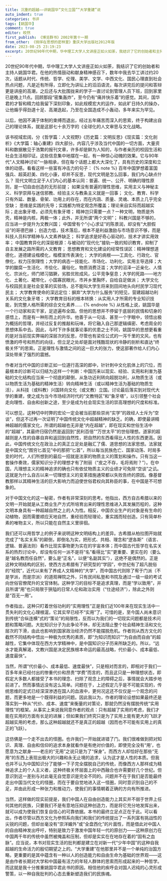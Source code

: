 ```yaml
---
title: 沉重的超越——评姚国华“文化立国”“大学重建”说
auto_indent: true
categories: 书评
tags: [姚国华]
comment: true
editor: 皎然
first_publish: 《博览群书》2002年第十一期
from_other: 《徜徉在思想的密林里》重庆大学出版社2012年版
date: 2023-08-25 23:19:23
excerpt: 20世纪90年代中期，华中理工大学人文讲座正如火如荼，我结识了它的创始者和主持人姚国华君。在他的热情鼓动和献身精神感召下，数年中我去华工讲过约20次，话题从时代、传统、哲学、伦理、美学、文学、中西文化、国民心理直到社会热点问题，凡是近有所得，立即化为讲坛上的滔滔语流，每次讲完后的提问和答辩更是讲座的高潮，之后还与大批围拢来的学子一直讨论到管理人员下班，回到家里已是晚上11点。回顾那段“密集轰炸”，至今仍有“痛并快乐着”的感觉。其间，国华君的才智和精力给我留下深刻印象，如此规模宏大的运作，如此旷日持久的操办，让他煽乎得劲道十足、高潮迭起，乃至在全国造成不小轰动，多年来实为罕见。
---
```

20世纪90年代中期，华中理工大学人文讲座正如火如荼，我结识了它的创始者和主持人姚国华君。在他的热情鼓动和献身精神感召下，数年中我去华工讲过约20次，话题从时代、传统、哲学、伦理、美学、文学、中西文化、国民心理直到社会热点问题，凡是近有所得，立即化为讲坛上的滔滔语流，每次讲完后的提问和答辩更是讲座的高潮，之后还与大批围拢来的学子一直讨论到管理人员下班，回到家里已是晚上11点。回顾那段“密集轰炸”，至今仍有“痛并快乐着”的感觉。其间，国华君的才智和精力给我留下深刻印象，如此规模宏大的运作，如此旷日持久的操办，让他煽乎得劲道十足、高潮迭起，乃至在全国造成不小轰动，多年来实为罕见。

以后，他因不满于体制的束缚而退出，经过五年痛苦而深入的思索，终于构建出自己的理论体系，就是这部七十余万字的《全球化的人文审思与文化战略。

该书视域宏阔，分《哲学篇：人文视野》《历史篇：文明反思》《现实篇：文化剖析》《大学篇：轴心重建》四大部分。内容几乎涉及当代中国的一切方面，大量资料和数据散见于浩繁的报刊文章，许多却是鲜为人知的，与作者亲历的校园生活和社会生活相印证。这些信息集中地摆在一起，有一种惊心动魄的效果。它与90年代“人文精神讨论”一脉相承，但在每个话题上都大大深化了，具有历史的深度和立体的动感。看看这样一些富有冲击力的句子：
{% note %}
百年中国梦想着富国强兵、超英赶美、四化小康，却并不反思，现代文明是怎么回事，我们内心缺点什么？
现代文明立足于人们内心的基本认同：普遍、统一、公开、明确的理性原则，是一切自由创造的无形前提；
如果没有普遍的理性思维，实用主义与神秘主义、科学崇拜与迷信邪教、经验主义与教条主义就是一回事；
文化、教育、科学只有外延、数量、骨架、功用上的存在，而在内涵、质量、灵魂、本质上几乎完全空缺；
思维是实践的先导；实践都为特定观念所覆盖；理论来自实际而超越实际；走出象牙塔，必须先有象牙塔；
精神岂只需要一点？一种文明，物质是外壳，精神是内核，两极一体；此外，并无所谓“两个文明”；
科教兴国是不够的，应当进一步提升为文教兴国；
中国曾有个“小心求证”的陈景润，却没有“大胆假设”的哥德巴赫；
创造力低，技术落后，根本不是利益激励与市场意识不够，而是科技人员科学精神与人文素养缺乏；
科学追求是好奇心驱动的，技术才讲实用效率；
中国教育异化的深层根源：与被动的“现代化”接轨一致的知识教育，抑制了自主发展之路所需的人文教育；
思想教育和文化建设的经常性误区：精神理想道德化，道德建设楷模化，楷模宣传表演化；
大学的病根——工具化、行政化、官僚化，权力压倒理性；大学的病态一技能化、市场化、功利化、实用主导选择；大学的酸腐一生活化、市侩化、庸俗化，物质消费泛滥；大学的沼泽一近亲化、人情化、宗派化，师门陋习猖獗，劣胜优败成风，公平竞争窒息；大学的死路——地方化、土著化、裙带化，小国寡民眼光，市丼乡里胸怀，自给自足做派；
大学文化与校园民主是社会变革的实验场，总不能叫大学生将来到田间地头向村民学习现代民主；
大学教育使命的深远定位：摒弃“大学为什么服务”的短见，营建超越功利关系的文化象牙塔；
大学教育目标的根本转换：从实用人才所需的专业知识技能，到完整人格所需的综合文化素养……
{% endnote %}
从性格上说，姚国华是一个行动家和实干家，足迹遍布全国。但他的思想并不停留于底层的民情和切身的感悟上，而是有一种形而上的升华。他善于从一句话、甚至一个字眼中，领悟出极为概括的哲理，并经过反复的推敲和玩味，将它融入自己那逻辑缜密、考虑周全的思想体系中去。因此，与时下许多就事论事的优患之士不同，姚国华的思想更看重的是对当前现实弊端的深层次的反思，尽管也有梁任公式的一泻千里的文风，也有愤激的呼号和热烈的向往，但立足之处却是面对残酷现状的冷静的剖析和直达“终极关怀”的思索。正是理性与激情之间的这一巨大的张力，使这部著作给人们内心深处带来了强烈的震撼。

作者对当代中国的诊断正如一位道行高深的郎中，针针刺中文化肌体上的穴位，而最根本的诊断可以归结为这样一个判断：中国历来以现实、经验、实用和利害为基础的文化结构应当来一个彻底的颠倒，从急功近利转向超脱功利，从物质生活（或以物质生活为基础的精神生活）转向精神生活（或以精神生活为基础的物质生活），从科技（或科教）兴国转向文化（或文教）立国。讨论最后落实到对现代大学的重建，使之成为当今市场经济时代的“文教特区”和“象牙塔”，以引领整个社会走向理性、自由和创新之途，至少是成为社会现实生活的崇高理想的尺度和标准。

可以想见，这种切中时弊的宏论一定会被当前那些崇尚“实学”的政经人士斥为“空谈”，但这不过再一次证明了中国传统文化中超越精神的缺乏。的确，即使最讲精神超越的儒家文化，所谓的超越也无非是“内在超越”，即在现实和世俗生活中的“超越”，其最终归宿仍然是返回到“民利百倍”“万世太平”的世俗理想。道家的超越则是人性的自暴自弃和返回到自然性，把自然的东西看得比人性的东西更高。因此，中国传统文化在政治上的真正立足处是融汇了儒、道思想的法家思想。法家就是中国文化“图穷匕首见”中的那把“匕首”，所以每当民族危亡、国家动荡、时局多变的时代，人们所想到的最后一招就是法家的物质主义的策划和操作。只有当这一套操作奏效，儒家知识分子的理想才有了附丽（“皮之不存，毛将焉附？”）。在中国，凡理想主义的精神追求的确也只有依仗物质主义的业绩才可免除“空谈”之讥。这就是为什么自古以来一切理想主义的变革措施通常都以失败告终的原因。像基督教那样以其精神生活的巨大影响力而迫使世俗君权向其称臣的事，在中国是不可想象的。

对于中国文化的这一秘密，作者有非常深刻的思考。他指出，西方自古希腊以来的文明一开始就是从工商业生产方式所培育出来的理性思维进入其发展历程的，这种文明本身具有一种超越自然之上的人为性。相反，中国农业生产的对象是有生命的动植物，因而需要顺应天地自然，重经验而轻理论，重实践而轻创造。只有简单朴素的唯物主义，所以只能在自然主义里徘徊。

我们还可以用哲学上的例子来说明这种文明结构上的差异。古希腊从柏拉图开始就完成了“名实关系”的颠倒，即倒名为实，把形式、共相、理念和“逻各斯”（语言、逻辑、普遍法则）看作比现实事物更为实在的宇宙本体；而中国古代哲学在名实关系的热烈讨论中，却没有任何一派不是将“名”看得比“实”更重要、更实在的（要么是“越名教而任自然”，要么是“正名”，以便“名副其实”），这绝不是偶然的。正是这种文明结构的区别，使西方古希腊有了研究型的“学园”，中世纪有了超凡脱俗的“经院”，近代以来有了养成人文精神的“大学”，而中国古代则除了宥于门派（不是学派，而是宗派）的道观禅院之外，只有民间私塾和书院及通过一级一级的考试向世俗官僚爬升的文官体制。这种学习的目标不是追求真理，而是“学以致用”，并且所谓“用”也只局限于狭隘的日常人伦和政治实用（“仕途经济”），除此之外则是“百无一用”。

作者指出，这种只盯着世俗功利的“实用理性”正是我们近100年来在现实生活中一贯失利的文化心理根滬，它其实早已经不“实用”了。可惜的是，至今国人尚未意识到传统“合纵连横”式的“策论”的局限性，反而以为我们的一切现实问题都是技术问题和策略问题。大批知识分子为此争论不休，却无法阻止整个社会精神生活和文化层次的下滑，由此也影响到国家政治经济仍然不能摆脱危机。作者则从西方文化的截然不同结构中悟出一种极为优秀的素质，即“为知识而知识”“为自由而自由”的超越性，它集中体现在西方大学精神中，是中国知识分子历来所缺乏的。所以，“远水才能真解渴，文教兴国是决定民族根本命运的最高战略，代价最小、成本最低、速度最快”。

当然，所谓“代价最小、成本最低、速度最快”，只是相对而言的，即相对于我们一百多年来已经付出的惨重代价和昂贵“学费”而言的，而且这只是一种理想状态，即假定大多数人都接受了本书的理念、扫除了观念上的障碍之后，事情就会大踏步地前进了。然而事情远没有这么简单。问题在于，上述假定几乎是不可能实现的，传统思维的定式已经深深渗透在国人的血液中，更何况这还不仅仅是一个观念的问题，而更多地是一个既得利益的问题。因此我以为，作者的理论设想如果最终还是落实到一种从“代价、成本、速度”来衡量的对策论，那就仍然没有摆脱传统“实用理性”的框架。从事实上来说我同意作者的观点：只有超越了实用的考虑，我们才能在实用的方面有长足的进展；但如果我们终究只是为了实用上能有更大的飞跃才超越实用的考虑，那么这种超越就还不是真正的超越（因而也不可能有实用上的真正的飞跃）。

这仿佛是一个走不出去的怪圏。也许我们一开始就进错了门。我们很难做到把对知识、真理、自由和信仰的追求本身就看作是有绝对价值的，即使完全没有“用’，也愿意为之献身——老庄的“无用”之说只是为了“保身”。而西方人却恰好在那些“无用”的东西上表现出极大的兴趣和永无止境的追求，认为这才是人性的本质。但我也并不认为中国知识分了能够一下子完全摆脱自己的传统，而像西方人那样成为精神追求上的个人主义者，这种终极关怀层面上的中西融合也许需要好几个世纪。但意识到这一差别与对此毫无自觉意识是完全不同的。问题并不在于我们是否能最终走出中国当代文化的怪圈，而在于要自觉地进入这一怪圏，同时意识到自己的不足，并由此形成一种张力和推动力，使我们的事情朝着正确的方向有所推进。

当然，这样做的现实前提是，我们中国人在自由创造能力上其实并不弱于世界上任何其他的民族，只要我们不是有意地压抑这种创造力，而是将它充分地发挥出来，就可以成为使我们恢复自信心的可靠依据。本书的最终立足点正在于此。可以看出，作者尽管以西方文化为参照系向我们和我们的传统提出了一系列富有挑战性的尖锐的问题，但却丝毫没有“崇洋媚外”或“全盘西化”的片面性，而是借此对中国人的自由精神发出呼吁，特别是致力于激发中国年轻一代的原创力——这种原创力在中国两千年的传统中虽然被掩盖和压制，但却是实实在在地存在着的“固有之血脉”。应当说，本书对现实生活的批判都是建立在对新一代“少年中国”的这种自我超越的生命活力的殷切期望之上的。“大学重建”在他那里并不是一个单纯的治国方略，更重要的是其中蕴含有一种以人的创造能力和自由生命为基础的世界观——这是由作者长期对大学和中国最有活力的年轻人群体的思索而形成起来的一种哲学。而这就是我十分推重姚国华君此书的原因。相信他的疾呼会对国人迟纯的心灵形成警策，以一种自我批判的心态去重新塑造我们的民族魂。
